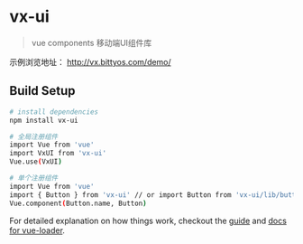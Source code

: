 # vx-ui

> vue components 移动端UI组件库
>
示例浏览地址：
http://vx.bittyos.com/demo/

## Build Setup

``` bash
# install dependencies
npm install vx-ui

# 全局注册组件
import Vue from 'vue'
import VxUI from 'vx-ui'
Vue.use(VxUI)

# 单个注册组件
import Vue from 'vue'
import { Button } from 'vx-ui' // or import Button from 'vx-ui/lib/button'
Vue.component(Button.name, Button)
```

For detailed explanation on how things work, checkout the [guide](http://vuejs-templates.github.io/webpack/) and [docs for vue-loader](http://vuejs.github.io/vue-loader).
